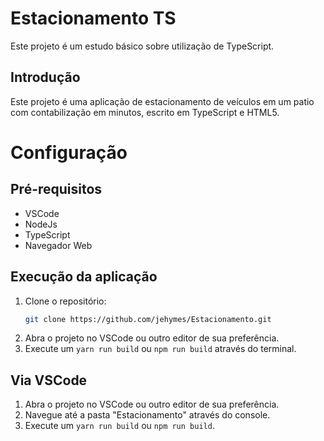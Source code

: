 # Estacionamento TS

Este projeto é um estudo básico sobre utilização de TypeScript.


## Introdução

Este projeto é uma aplicação de estacionamento de veículos em um patio com contabilização em minutos, escrito em TypeScript e HTML5.

# Configuração
## Pré-requisitos

- VSCode
- NodeJs
- TypeScript
- Navegador Web

## Execução da aplicação

1. Clone o repositório:
    ```sh
    git clone https://github.com/jehymes/Estacionamento.git
    ```
2. Abra o projeto no VSCode ou outro editor de sua preferência.
3. Execute um `yarn run build` ou `npm run build` através do terminal.

## Via VSCode
1. Abra o projeto no VSCode ou outro editor de sua preferência.
2. Navegue até a pasta "Estacionamento" através do console.
3. Execute um `yarn run build` ou `npm run build`.